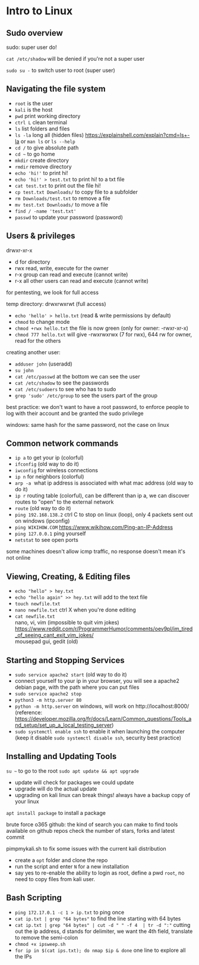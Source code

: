 # Intro to Linux

## Sudo overview

sudo: super user do!

`cat /etc/shadow` will be denied if you're not a super user

`sudo su -` to switch user to root (super user)

## Navigating the file system

- `root` is the user
- `kali` is the host
- `pwd` print working directory
- `ctrl L` clean terminal
- `ls` list folders and files
- `ls -la` long all (hidden files) https://explainshell.com/explain?cmd=ls+-la or `man ls` or `ls --help`
- `cd /` to give absolute path
- `cd ~` to go home
- `mkdir` create directory
- `rmdir` remove directory
- `echo 'hi!'` to print hi!
- `echo 'hi!' > test.txt` to print hi! to a txt file
- `cat test.txt` to print out the file hi!
- `cp test.txt Downloads/` to copy file to a subfolder
- `rm Downloads/test.txt` to remove a file
- `mv test.txt Downloads/` to move a file
- `find / -name 'test.txt'`
- `passwd` to update your password (password)

## Users & privileges

drwxr-xr-x

- d for directory
- rwx read, write, execute for the owner
- r-x group can read and execute (cannot write)
- r-x all other users can read and execute (cannot write)

for pentesting, we look for full access

temp directory: drwxrwxrwt (full access)

- `echo 'hello' > hello.txt` (read & write permissions by default)
- `chmod` to change mode
- `chmod +rwx hello.txt` the file is now green (only for owner: -rwxr-xr-x)
- `chmod 777 hello.txt` will give -rwxrwxrwx (7 for rwx), 644 rw for owner, read for the others

creating another user:

- `adduser john` (useradd)
- `su john`
- `cat /etc/passwd` at the bottom we can see the user
- `cat /etc/shadow` to see the passwords
- `cat /etc/sudoers` to see who has to sudo
- `grep 'sudo' /etc/group` to see the users part of the group

best practice: we don't want to have a root password, to enforce people to log with their account and be granted the sudo privilege

windows: same hash for the same password, not the case on linux

## Common network commands

- `ip a` to get your ip (colorful)
- `ifconfig` (old way to do it)
- `iwconfig` for wireless connections
- `ip n` for neighbors (colorful)
- `arp -a`  what ip address is associated with what mac address (old way to do it)
- `ip r` routing table (colorful), can be different than ip a, we can discover routes to "open" to the external network
- `route` (old way to do it)
- `ping 192.168.138.2` ctrl C to stop on linux (loop), only 4 packets sent out on windows (ipconfig)
- `ping WIKIHOW.COM` https://www.wikihow.com/Ping-an-IP-Address
- `ping 127.0.0.1` ping yourself
- `netstat` to see open ports

some machines doesn't allow icmp traffic, no response doesn't mean it's not online

## Viewing, Creating, & Editing files

- `echo "hello" > hey.txt`
- `echo "hello again" >> hey.txt` will add to the text file
- `touch newfile.txt`
- `nano newfile.txt` ctrl X when you're done editing
- `cat newfile.txt`  
   nano, vi, vim (impossible to quit vim jokes)  
   https://www.reddit.com/r/ProgrammerHumor/comments/oev9pl/im_tired_of_seeing_cant_exit_vim_jokes/  
   mousepad gui, gedit (old)

## Starting and Stopping Services

- `sudo service apache2 start` (old way to do it)
- connect yourself to your ip in your browser, you will see a apache2 debian page, with the path where you can put files
- `sudo service apache2 stop`
- `python3 -m http.server 80`
- `python -m http.server` on windows, will work on http://localhost:8000/ (reference: https://developer.mozilla.org/fr/docs/Learn/Common_questions/Tools_and_setup/set_up_a_local_testing_server)
- `sudo systemctl enable ssh` to enable it when launching the computer (keep it disable `sudo systemctl disable ssh`, security best practice)

## Installing and Updating Tools

`su ~` to go to the root
`sudo apt update && apt upgrade`

- update will check for packages we could update
- upgrade will do the actual update
- upgrading on kali linux can break things! always have a backup copy of your linux

`apt install package` to install a package

brute force o365 github: the kind of search you can make to find tools available on github repos
check the number of stars, forks and latest commit

pimpmykali.sh to fix some issues with the current kali distribution

- create a `opt` folder and clone the repo
- run the script and enter `N` for a new installation
- say yes to re-enable the ability to login as root, define a pwd `root`, no need to copy files from kali user.

## Bash Scripting

- `ping 172.17.0.1 -c 1 > ip.txt` to ping once
- `cat ip.txt | grep "64 bytes"` to find the line starting with 64 bytes
- `cat ip.txt | grep "64 bytes" | cut -d " " -f 4  | tr -d ":"` cutting out the ip address, d stands for delimiter, we want the 4th field, translate to remove the semi-colon
- `chmod +x ipsweep.sh`
- `for ip in $(cat ips.txt); do nmap $ip & done` one line to explore all the IPs

